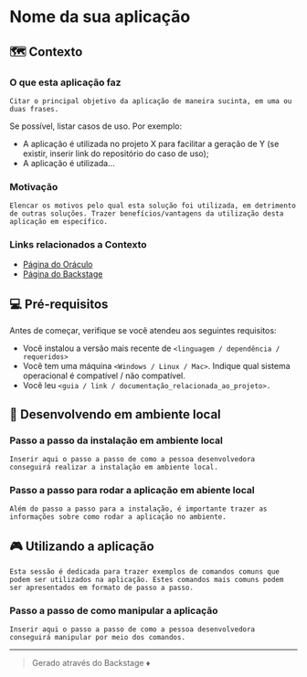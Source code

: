 # Nome da sua aplicação

## 🗺 Contexto

### O que esta aplicação faz  
  
`Citar o principal objetivo da aplicação de maneira sucinta, em uma ou duas frases.`

Se possível, listar casos de uso. Por exemplo:
- A aplicação é utilizada no projeto X para facilitar a geração de Y (se existir, inserir link do repositório do caso de uso);
- A aplicação é utilizada...  

### Motivação  
  
`Elencar os motivos pelo qual esta solução foi utilizada, em detrimento de outras soluções. Trazer benefícios/vantagens da utilização desta aplicação em específico.`

### Links relacionados a Contexto
- [Página do Oráculo](www.paginadooraculo.com)
- [Página do Backstage](www.oraculo.com)

## 💻 Pré-requisitos

Antes de começar, verifique se você atendeu aos seguintes requisitos:

- Você instalou a versão mais recente de `<linguagem / dependência / requeridos>`
- Você tem uma máquina `<Windows / Linux / Mac>`. Indique qual sistema operacional é compatível / não compatível.
- Você leu `<guia / link / documentação_relacionada_ao_projeto>.`

## 🚀 Desenvolvendo em ambiente local

### Passo a passo da instalação em ambiente local

`Inserir aqui o passo a passo de como a pessoa desenvolvedora conseguirá realizar a instalação em ambiente local.`

### Passo a passo para rodar a aplicação em abiente local

`Além do passo a passo para a instalação, é importante trazer as informações sobre como rodar a aplicação no ambiente.`

## 🎮 Utilizando a aplicação

`Esta sessão é dedicada para trazer exemplos de comandos comuns que podem ser utilizados na aplicação. Estes comandos mais comuns podem ser apresentados em formato de passo a passo.`

### Passo a passo de como manipular a aplicação

`Inserir aqui o passo a passo de como a pessoa desenvolvedora conseguirá manipular por meio dos comandos.`

---
> Gerado através do Backstage ♦️
